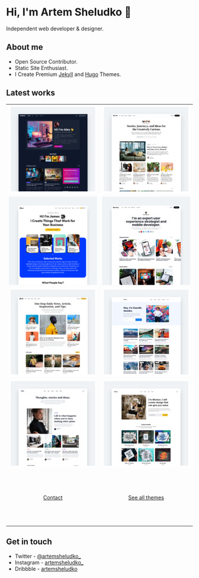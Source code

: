# Hi, I'm Artem Sheludko 👋

Independent web developer & designer.

## About me

- Open Source Contributor.
- Static Site Enthusiast.
- I Create Premium [Jekyll](https://jekyllthemes.io/developers/artem-sheludko) and [Hugo](https://anvodstudio.com) Themes.

## Latest works

<table>
  <body>
    <tr>
      <td width="50%" align="center">
        <a href="https://jekyllthemes.io/theme/coderon-blog-jekyll-theme">
          <img alt="A super modern, unique Jekyll blog theme" src="https://github.com/artemsheludko/artemsheludko.github.io/raw/master/assets/preview/coderon-preview.png?raw=true" />
        </a>
      </td>
      <td width="50%" align="center">
        <a href="https://jekyllthemes.io/theme/nomod-blog-jekyll-theme">
          <img alt="A multipurpose Jekyll blog theme" src="https://github.com/artemsheludko/artemsheludko.github.io/raw/master/assets/preview/nomod-preview.png?raw=true" />
        </a>
      </td>
    </tr>
    <tr>
      <td width="50%" align="center">
        <a href="https://jekyllthemes.io/theme/renva-portfolio-jekyll-theme">
          <img alt="Renva is a modern and bold portfolio Jekyll theme, that transforms simplicity into creativity." src="https://github.com/artemsheludko/artemsheludko.github.io/raw/master/assets/preview/renva-preview.png?raw=true" />
        </a>
      </td>
      <td width="50%" align="center">
        <a href="https://jekyllthemes.io/theme/gerous-portfolio-jekyll-theme">
          <img alt="Gerous is a modern portfolio theme for Jekyll, designed for creative individuals and professionals." src="https://github.com/artemsheludko/artemsheludko.github.io/raw/master/assets/preview/gerous-preview.png?raw=true" />
        </a>
      </td>
    </tr>
    <tr>
      <td width="50%" align="center">
        <a href="https://jekyllthemes.io/theme/danto-magazine-jekyll-theme">
          <img alt="Danto is a fast, modern, optimized, and mobile-friendly Jekyll theme." src="https://github.com/artemsheludko/artemsheludko.github.io/raw/master/assets/preview/danto-preview.png?raw=true" />
        </a>
      </td>
      <td width="50%" align="center">
        <a href="https://jekyllthemes.io/theme/menca-blog-jekyll-theme">
          <img alt="Menca is a super fast and clean blogging theme for Jekyll" src="https://github.com/artemsheludko/artemsheludko.github.io/raw/master/assets/preview/menca-preview.png?raw=true" />
        </a>
      </td>
    </tr>
    <tr>
      <td width="50%" align="center">
        <a href="https://jekyllthemes.io/theme/mria-multipurpose-jekyll-theme">
          <img alt="High-quality multipurpose Jekyll theme with a unique style and clean code." src="https://github.com/artemsheludko/artemsheludko.github.io/raw/master/assets/preview/mria-preview.png?raw=true" />
        </a>
      </td>
      <td width="50%" align="center">
        <a href="https://jekyllthemes.io/theme/hilton-portfolio-jekyll-theme">
          <img alt="Super simple portfolio theme" src="https://github.com/artemsheludko/artemsheludko.github.io/raw/master/assets/preview/hilton-preview.png?raw=true" />
        </a>
      </td>
    </tr>
    <tr>
      <td width="50%" height="145" align="center">
        <a href="mailto:hi.artemsheludko@gmail.com">Contact</a>
      </td>
      <td width="50%" align="center">
        <a href="https://jekyllthemes.io/developers/artem-sheludko">See all themes</a>
      </td>
    </tr>
  </body>
</table>

## Get in touch

- Twitter - [@artemsheludko_](https://twitter.com/@artemsheludko_)
- Instagram - [artemsheludko_](https://www.instagram.com/artemsheludko_/)
- Dribbble - [artemsheludko](https://dribbble.com/artemsheludko)
